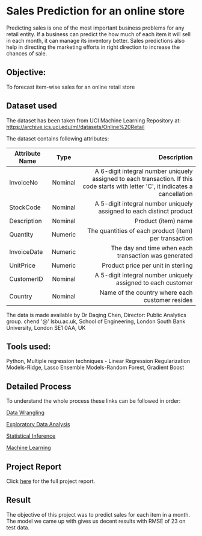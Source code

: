 # Sales Prediction for an online store

Predicting sales is one of the most important business problems for any retail entity. If a business can predict the how much of each item it will sell in each month, it can manage its inventory better. Sales predictions also help in directing the marketing efforts in right direction to increase the chances of sale.

## Objective: 
To forecast item-wise sales for an online retail store

## Dataset used

The dataset has been taken from UCI Machine Learning Repository at: 
https://archive.ics.uci.edu/ml/datasets/Online%20Retail

The dataset contains following attributes:

| Attribute Name        | Type           | Description  |
| ------------- |:-------------:| -----:|
| InvoiceNo      | Nominal | A 6-digit integral number uniquely assigned to each transaction. If this code starts with letter 'C', it indicates a cancellation |
|StockCode| Nominal| A 5-digit integral number uniquely assigned to each distinct product|
|Description| Nominal|Product (item) name|
|Quantity|Numeric|The quantities of each product (item) per transaction|
|InvoiceDate|Numeric|The day and time when each transaction was generated|
|UnitPrice| Numeric|Product price per unit in sterling|
|CustomerID| Nominal|A 5-digit integral number uniquely assigned to each customer|
|Country|Nominal|Name of the country where each customer resides|

The data is made available by Dr Daqing Chen, Director: Public Analytics group. chend '@' lsbu.ac.uk, School of Engineering, London South Bank University, London SE1 0AA, UK

## Tools used: 

Python, Multiple regression techniques -  Linear Regression
Regularization Models-Ridge, Lasso 
Ensemble Models-Random Forest, Gradient Boost

## Detailed Process
To understand the whole process these links can be followed in order:

[Data Wrangling](https://github.com/manicandone99/Sales_Prediction_Online_Retail_Store/blob/main/A.%20Data%20Aquisition%20%26%20Wrangling.ipynb)

[Exploratory Data Analysis](https://github.com/koshika15/Predict-sales-of-an-online-retail-store/blob/master/B.%20EDA.ipynb)

[Statistical Inference](https://github.com/koshika15/Predict-sales-of-an-online-retail-store/blob/master/C.%20Inferential%20Statistics.ipynb)

[Machine Learning](https://github.com/koshika15/Predict-sales-of-an-online-retail-store/blob/master/D.%20Machine%20Learning.ipynb)

## Project Report
Click [here](https://github.com/koshika15/Predict-sales-of-an-online-retail-store/blob/master/Capstone%20Project%202_%20Final%20Report.pdf) for the full project report.

## Result
The objective of this project was to predict sales for each item in a month. The model we came up with gives us decent results with RMSE of 23 on test data.
